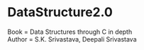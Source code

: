 # DataStructure2.0

Book = Data Structures through C in depth  
Author = S.K. Srivastava, Deepali Srivastava  
